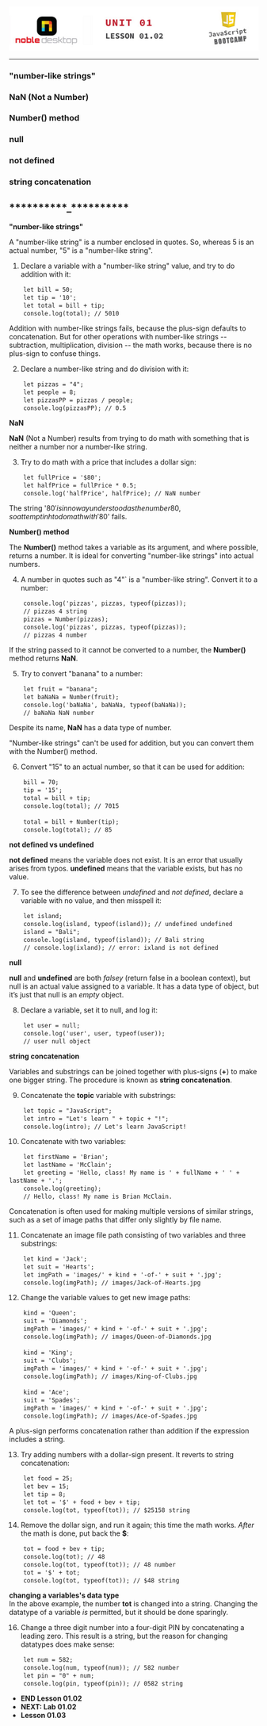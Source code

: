 <!-- ![Image](../../../images/labs/Noble-Desktop-JavaScript-Lab-01-01-285px.jpg "Lab 01.01") -->

<!-- Alignment options!!!!! -->
<p align="center">
<img src="../../images/lessons/Lesson-Banner-0102.jpg">
</p>

<!-- <h2 align="center">Lesson 01.01</h2> -->

<hr>

<!-- ## Lesson 01.02 -->

### "number-like strings"

### NaN (Not a Number)

### Number() method

### null

### not defined

### string concatenation

## **\*\*\*\***\*\***\*\*\*\***\_**\*\*\*\***\*\***\*\*\*\***

**"number-like strings"**

A "number-like string" is a number enclosed in quotes. So, whereas 5 is an actual number, "5" is a "number-like string".

1. Declare a variable with a "number-like string" value, and try to do addition with it:

```
    let bill = 50;
    let tip = '10';
    let total = bill + tip;
    console.log(total); // 5010
```

Addition with number-like strings fails, because the plus-sign defaults to concatenation. But for other operations with number-like strings -- subtraction, multiplication, division -- the math works, because there is no plus-sign to confuse things.

2. Declare a number-like string and do division with it:

```
    let pizzas = "4";
    let people = 8;
    let pizzasPP = pizzas / people;
    console.log(pizzasPP); // 0.5
```

**NaN**

**NaN** (Not a Number) results from trying to do math with something that is neither a number nor a number-like string.

3. Try to do math with a price that includes a dollar sign:

```
    let fullPrice = '$80';
    let halfPrice = fullPrice * 0.5;
    console.log('halfPrice', halfPrice); // NaN number
```

The string '$80' is in no way understood as the number 80, so attemptinh to do math with '$80' fails.

**Number() method**

The **Number()** method takes a variable as its argument, and where possible, returns a number. It is ideal for converting "number-like strings" into actual numbers.

4. A number in quotes such as "4"` is a "number-like string". Convert it to a number:

```
    console.log('pizzas', pizzas, typeof(pizzas));
    // pizzas 4 string
    pizzas = Number(pizzas);
    console.log('pizzas', pizzas, typeof(pizzas));
    // pizzas 4 number
```

If the string passed to it cannot be converted to a number, the **Number()** method returns **NaN**.

5. Try to convert "banana" to a number:

```
    let fruit = "banana";
    let baNaNa = Number(fruit);
    console.log('baNaNa', baNaNa, typeof(baNaNa));
    // baNaNa NaN number
```

Despite its name, **NaN** has a data type of number.

"Number-like strings" can't be used for addition, but you can convert them with the Number() method.

6. Convert "15" to an actual number, so that it can be used for addition:

```
    bill = 70;
    tip = '15';
    total = bill + tip;
    console.log(total); // 7015

    total = bill + Number(tip);
    console.log(total); // 85
```

**not defined vs undefined**

**not defined** means the variable does not exist.
It is an error that usually arises from typos.
**undefined** means that the variable exists, but has no value.

7. To see the difference between _undefined_ and _not defined_, declare a variable with no value, and then misspell it:

```
    let island;
    console.log(island, typeof(island)); // undefined undefined
    island = "Bali";
    console.log(island, typeof(island)); // Bali string
    // console.log(ixland); // error: ixland is not defined
```

**null**

**null** and **undefined** are both _falsey_ (return false in a boolean context), but null is an actual value assigned to a variable. It has a data type of object, but it’s just that null is an _empty_ object.

8. Declare a variable, set it to null, and log it:

```
    let user = null;
    console.log('user', user, typeof(user));
    // user null object
```

**string concatenation**

Variables and substrings can be joined together with plus-signs (**+**) to make one bigger string. The procedure is known as **string concatenation**.

9. Concatenate the **topic** variable with substrings:

```
    let topic = "JavaScript";
    let intro = "Let's learn " + topic + "!";
    console.log(intro); // Let's learn JavaScript!
```

10. Concatenate with two variables:

```
    let firstName = 'Brian';
    let lastName = 'McClain';
    let greeting = 'Hello, class! My name is ' + fullName + ' ' + lastName + '.';
    console.log(greeting);
    // Hello, class! My name is Brian McClain.
```

Concatenation is often used for making multiple versions of similar strings, such as a set of image paths that differ only slightly by file name.

11. Concatenate an image file path consisting of two variables and three substrings:

```
    let kind = 'Jack';
    let suit = 'Hearts';
    let imgPath = 'images/' + kind + '-of-' + suit + '.jpg';
    console.log(imgPath); // images/Jack-of-Hearts.jpg
```

12. Change the variable values to get new image paths:

```
    kind = 'Queen';
    suit = 'Diamonds';
    imgPath = 'images/' + kind + '-of-' + suit + '.jpg';
    console.log(imgPath); // images/Queen-of-Diamonds.jpg

    kind = 'King';
    suit = 'Clubs';
    imgPath = 'images/' + kind + '-of-' + suit + '.jpg';
    console.log(imgPath); // images/King-of-Clubs.jpg

    kind = 'Ace';
    suit = 'Spades';
    imgPath = 'images/' + kind + '-of-' + suit + '.jpg';
    console.log(imgPath); // images/Ace-of-Spades.jpg
```

A plus-sign performs concatenation rather than addition if the expression includes a string.

13. Try adding numbers with a dollar-sign present. It reverts to string concatenation:

```
    let food = 25;
    let bev = 15;
    let tip = 8;
    let tot = '$' + food + bev + tip;
    console.log(tot, typeof(tot)); // $25158 string
```

14. Remove the dollar sign, and run it again; this time the math works. _After_ the math is done, put back the **$**:

```
    tot = food + bev + tip;
    console.log(tot); // 48
    console.log(tot, typeof(tot)); // 48 number
    tot = '$' + tot;
    console.log(tot, typeof(tot)); // $48 string
```

**changing a variables's data type**  
In the above example, the number **tot** is changed into a string. Changing the datatype of a variable _is_ permitted, but it should be done sparingly.

16. Change a three digit number into a four-digit PIN by concatenating a leading zero. This result is a string, but the reason for changing datatypes does make sense:

```
    let num = 582;
    console.log(num, typeof(num)); // 582 number
    let pin = "0" + num;
    console.log(pin, typeof(pin)); // 0582 string
```

- **END Lesson 01.02**
- **NEXT: Lab 01.02**
- **Lesson 01.03**
